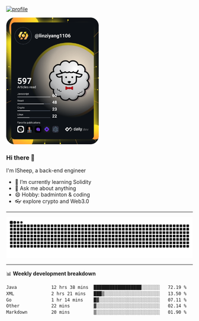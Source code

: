 [![profile](https://user-images.githubusercontent.com/54968314/208005045-e4b42f3b-833d-4242-bfcc-e764865553a2.svg)](https://www.calligrapher.ai/)

<a href="https://app.daily.dev/linziyang1106"><img src="/devcard.png" width="250" alt="ISheep's Dev Card"/></a>

### Hi there 🐏

I'm ISheep, a back-end engineer

- 🔭 I’m currently learning Solidity
- 💬 Ask me about anything
- 😄 Hobby: badminton & coding
- 👓 explore crypto and Web3.0

-------

![](https://raw.githubusercontent.com/ISheepp/ISheepp/output/github-contribution-grid-snake.svg)

-------

📊 **Weekly development breakdown**
<!--START_SECTION:waka-->

```txt
Java             12 hrs 38 mins  ██████████████████░░░░░░░   72.19 %
XML              2 hrs 21 mins   ███▒░░░░░░░░░░░░░░░░░░░░░   13.50 %
Go               1 hr 14 mins    █▓░░░░░░░░░░░░░░░░░░░░░░░   07.11 %
Other            22 mins         ▓░░░░░░░░░░░░░░░░░░░░░░░░   02.14 %
Markdown         20 mins         ▒░░░░░░░░░░░░░░░░░░░░░░░░   01.90 %
```

<!--END_SECTION:waka-->
